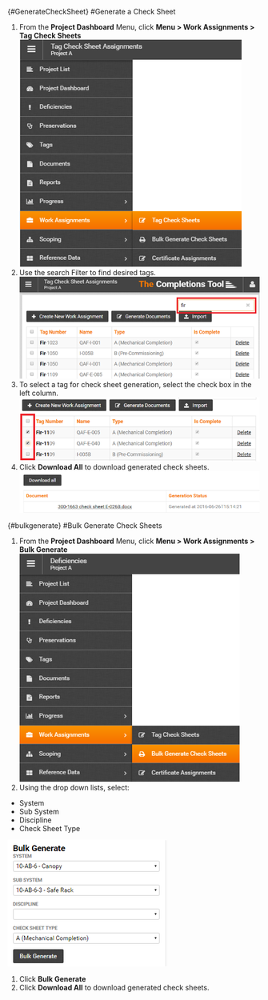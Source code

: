{#GenerateCheckSheet}
#Generate a Check Sheet 
1. From the **Project Dashboard** Menu, click **Menu > Work Assignments > Tag Check Sheets**  
![Menu > Work Assignments > Tag Check Sheets](images\Mtagchecksheetassignments.PNG)   
1. Use the search Filter to find desired tags.
![Filter Tag Check Sheet Assignments](images\tagcsassignmentsfilter.png)  
1. To select a tag for check sheet generation, select the check box in the left column.  
![Select Tag Check Sheet Assignments](images\tagcsassignmentsselect.png)  
1. Click **Download All** to download generated check sheets.
![Download Generated Check Sheets](images\downloadgeneratedcs.png)  


{#bulkgenerate}
#Bulk Generate Check Sheets
1. From the **Project Dashboard** Menu, click **Menu > Work Assignments > Bulk Generate**  
![Menu > Work Assignments > Bulk Generate](images\MBulkGenerateCS.PNG)   
2. Using the drop down lists, select:
  - System
  - Sub System
  - Discipline
  - Check Sheet Type  

![Bulk Generate Options](images\BulkGenerateOptions.png)
1. Click **Bulk Generate**
1. Click **Download All** to download generated check sheets.